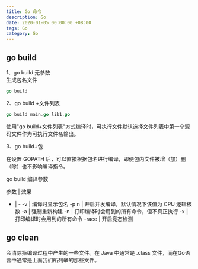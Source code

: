 ```yaml
---
title: Go 命令
description: Go
date: 2020-01-05 00:00:00 +08:00
tags: Go
category: Go
---
```


## go build
1、go build 无参数   
生成包名文件
``` go
go build
```

2、go build +文件列表  
``` go
go build main.go lib1.go
``` 
使用"go build+文件列表"方式编译时，可执行文件默认选择文件列表中第一个源码文件作为可执行文件名输出。

3、go build+包

在设置 GOPATH 后，可以直接根据包名进行编译，即便包内文件被增（加）删（除）也不影响编译指令。

go build 编译参数

参数 | 效果
- | -
-v | 编译时显示包名
-p n | 开启并发编译，默认情况下该值为 CPU 逻辑核数
-a | 强制重新构建
-n | 打印编译时会用到的所有命令，但不真正执行
-x | 打印编译时会用到的所有命令
-race | 开启竞态检测

## go clean
会清除掉编译过程中产生的一些文件。在 Java 中通常是 .class 文件，而在Go语言中通常是上面我们所列举的那些文件。
